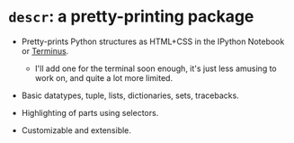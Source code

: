
`descr`: a pretty-printing package
==================================

* Pretty-prints Python structures as HTML+CSS in the IPython Notebook
  or [Terminus](https://github.com/breuleux/terminus).

  * I'll add one for the terminal soon enough, it's just less amusing
    to work on, and quite a lot more limited.

* Basic datatypes, tuple, lists, dictionaries, sets, tracebacks.

* Highlighting of parts using selectors.

* Customizable and extensible.

